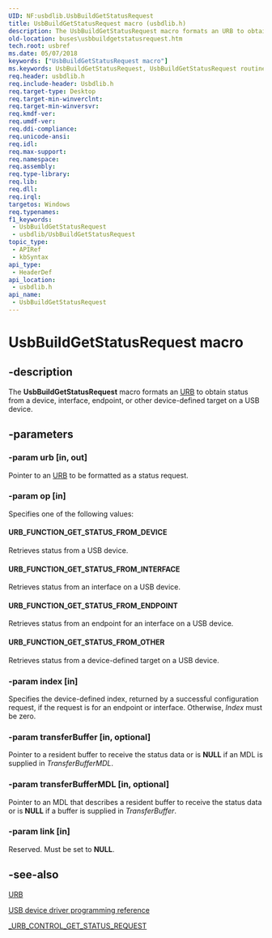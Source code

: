 ```yaml
---
UID: NF:usbdlib.UsbBuildGetStatusRequest
title: UsbBuildGetStatusRequest macro (usbdlib.h)
description: The UsbBuildGetStatusRequest macro formats an URB to obtain status from a device, interface, endpoint, or other device-defined target on a USB device.
old-location: buses\usbbuildgetstatusrequest.htm
tech.root: usbref
ms.date: 05/07/2018
keywords: ["UsbBuildGetStatusRequest macro"]
ms.keywords: UsbBuildGetStatusRequest, UsbBuildGetStatusRequest routine [Buses], buses.usbbuildgetstatusrequest, usbdlib/UsbBuildGetStatusRequest, usbfunc_a99bf737-8bb6-4000-af2b-ac076a4ffc8e.xml
req.header: usbdlib.h
req.include-header: Usbdlib.h
req.target-type: Desktop
req.target-min-winverclnt: 
req.target-min-winversvr: 
req.kmdf-ver: 
req.umdf-ver: 
req.ddi-compliance: 
req.unicode-ansi: 
req.idl: 
req.max-support: 
req.namespace: 
req.assembly: 
req.type-library: 
req.lib: 
req.dll: 
req.irql: 
targetos: Windows
req.typenames: 
f1_keywords:
 - UsbBuildGetStatusRequest
 - usbdlib/UsbBuildGetStatusRequest
topic_type:
 - APIRef
 - kbSyntax
api_type:
 - HeaderDef
api_location:
 - usbdlib.h
api_name:
 - UsbBuildGetStatusRequest
---
```


# UsbBuildGetStatusRequest macro


## -description

   The <b>UsbBuildGetStatusRequest</b> macro formats an <a href="/windows-hardware/drivers/ddi/usb/ns-usb-_urb">URB</a> to obtain status from a device, interface, endpoint, or other device-defined target on a USB device.

## -parameters

### -param urb [in, out]


Pointer to an <a href="/windows-hardware/drivers/ddi/usb/ns-usb-_urb">URB</a> to be formatted as a status request.

### -param op [in]


Specifies one of the following values:





#### URB_FUNCTION_GET_STATUS_FROM_DEVICE

Retrieves status from a USB device.



#### URB_FUNCTION_GET_STATUS_FROM_INTERFACE

Retrieves status from an interface on a USB device.



#### URB_FUNCTION_GET_STATUS_FROM_ENDPOINT

Retrieves status from an endpoint for an interface on a USB device.



#### URB_FUNCTION_GET_STATUS_FROM_OTHER

Retrieves status from a device-defined target on a USB device.

### -param index [in]


Specifies the device-defined index, returned by a successful configuration request, if the request is for an endpoint or interface. Otherwise, <i>Index</i> must be zero.

### -param transferBuffer [in, optional]


Pointer to a resident buffer to receive the status data or is <b>NULL</b> if an MDL is supplied in <i>TransferBufferMDL</i>.

### -param transferBufferMDL [in, optional]


Pointer to an MDL that describes a resident buffer to receive the status data or is <b>NULL</b> if a buffer is supplied in <i>TransferBuffer</i>.

### -param link [in]


Reserved. Must be set to <b>NULL</b>.

## -see-also

<a href="/windows-hardware/drivers/ddi/usb/ns-usb-_urb">URB</a>



<a href="/windows-hardware/drivers/ddi/_usbref/">USB device driver programming reference</a>



<a href="/windows-hardware/drivers/ddi/usb/ns-usb-_urb_control_get_status_request">_URB_CONTROL_GET_STATUS_REQUEST</a>
